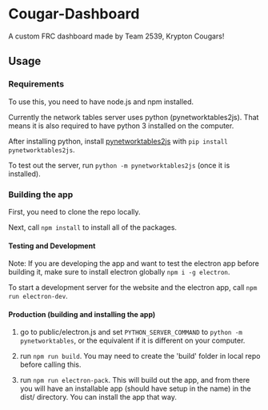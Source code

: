 # Cougar-Dashboard
A custom FRC dashboard made by Team 2539, Krypton Cougars!

## Usage
### Requirements
To use this, you need to have node.js and npm installed.

Currently the network tables server uses python (pynetworktables2js).
That means it is also required to have python 3 installed on the computer.

After installing python, install [pynetworktables2js](https://github.com/robotpy/pynetworktables2js) with `pip install pynetworktables2js`.

To test out the server, run `python -m pynetworktables2js` (once it is installed).

### Building the app
First, you need to clone the repo locally.

Next, call `npm install` to install all of the packages.

#### Testing and Development
Note: If you are developing the app and want to test the electron app before building it, make sure to install electron globally `npm i -g electron`.

To start a development server for the website and the electron app, call `npm run electron-dev`.

#### Production (building and installing the app)
1) go to public/electron.js and set `PYTHON_SERVER_COMMAND` to `python -m pynetworktables`, or the equivalent if it is different on your computer.

2) run `npm run build`. You may need to create the 'build' folder in local repo before calling this.

3) run `npm run electron-pack`. This will build out the app, and from there you will have an installable app (should have setup in the name) in the dist/ directory. You can install the app that way. 
